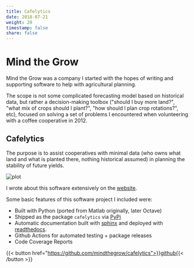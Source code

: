 ```yaml
---
title: Cafelytics
date: 2018-07-21
weight: 20
timestamp: false
share: false
---
```


# Mind the Grow

Mind the Grow was a company I started with the hopes of writing and supporting software to help with agricultural planning.

The scope is not some complicated forecasting model based on historical data, but rather a decision-making toolbox ("should I buy more land?", "what mix of crops should I plant?", "how should I plan crop rotations?", etc), focused on solving a set of problems I encountered when volunteering with a coffee cooperative in 2012.

## Cafelytics
The purpose is to assist cooperatives with minimal data (who owns what land and what is planted there, nothing historical assumed) in planning the stability of future yields.

![plot](https://user-images.githubusercontent.com/40366263/126934177-7353103f-bd90-4a7a-9085-f409a69d1b66.png)

I wrote about this software extensively on the [website](https://www.mindthegrow.com/cafelytics/).

Some basic features of this software project I included were:
- Built with Python (ported from Matlab originally, later Octave)
- Shipped as the package `cafelytics` via [PyPi](https://pypi.org)
- Automatic documentation built with [sphinx](https://www.sphinx-doc.org/en/master/man/sphinx-build.html) and deployed with [readthedocs](https://readthedocs.org/).
- Github Actions for automated testing + package releases
- Code Coverage Reports

{{< button href="https://github.com/mindthegrow/cafelytics">}}github{{< /button >}}
